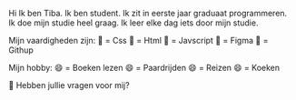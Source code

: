 Hi 
Ik ben Tiba.
Ik ben student. Ik zit in eerste jaar graduaat programmeren.
Ik doe mijn studie heel graag.
Ik leer elke dag iets door mijn studie.

Mijn vaardigheden zijn:
🌱 = Css
🌱 = Html
🌱 = Javscript
🌱 = Figma
🌱 = Githup

Mijn hobby:
😄 = Boeken lezen
😄 = Paardrijden
😄 = Reizen
😄 = Koeken

💬 Hebben jullie vragen voor mij? 


